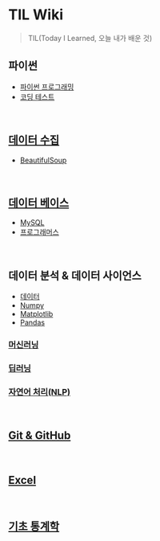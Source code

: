 # TIL Wiki
> TIL(Today I Learned, 오늘 내가 배운 것)  
  
## 파이썬
- [파이썬 프로그래밍](https://github.com/trustyourse1f/TIL/tree/master/Python)
- [코딩 테스트](https://github.com/trustyourse1f/TIL/tree/master/Algorithm)

</br>

## [데이터 수집](https://github.com/trustyourse1f/TIL/tree/master/Webscraping_basic)
- [BeautifulSoup](https://github.com/trustyourse1f/TIL/tree/master/Webscraping_basic/BeautifulSoup)

</br>

##  [데이터 베이스](https://github.com/trustyourse1f/TIL/tree/master/Database)
- [MySQL](https://github.com/trustyourse1f/TIL/tree/master/Database/%EC%99%95%EC%B4%88%EB%B3%B4%EC%9A%A9!%20%EA%B0%96%EA%B3%A0%20%EB%85%B8%EB%8A%94%20MySQL%20%EB%8D%B0%EC%9D%B4%ED%84%B0%EB%B2%A0%EC%9D%B4%EC%8A%A4%20%EA%B0%95%EC%A2%8C)  
- [프로그래머스](https://github.com/trustyourse1f/TIL/tree/master/Database/%ED%94%84%EB%A1%9C%EA%B7%B8%EB%9E%98%EB%A8%B8%EC%8A%A4)

</br>

## 데이터 분석 & 데이터 사이언스
- [데이터](https://github.com/trustyourse1f/TIL/blob/master/Data_Visualization/%EB%8D%B0%EC%9D%B4%ED%84%B0.md)
- [Numpy](https://github.com/trustyourse1f/TIL/blob/master/Data_Visualization/Numpy/Numpy.md)
- [Matplotlib](https://github.com/trustyourse1f/TIL/tree/master/Data_Visualization/Matplotlib) 
- [Pandas](https://github.com/trustyourse1f/TIL/blob/master/Data_Visualization/Pandas/Pandas.md)
  
### [머신러닝](https://github.com/trustyourse1f/TIL/tree/master/Machine_learning)

### [딥러닝](https://github.com/trustyourse1f/TIL/tree/master/Deep_learning)

### [자연어 처리(NLP)](https://github.com/trustyourse1f/TIL/tree/master/NLP)

</br>

  
## [Git & GitHub](https://github.com/trustyourse1f/TIL/tree/master/Git)


</br>

## [Excel](https://github.com/trustyourse1f/TIL/tree/master/Excel)


</br>

## [기초 통계학](https://github.com/trustyourse1f/TIL/tree/master/Basic_Statistics)